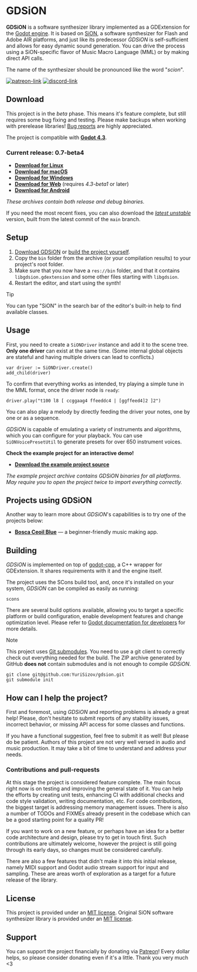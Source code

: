 # GDSiON

**GDSiON** is a software synthesizer library implemented as a GDExtension for the [Godot engine](https://godotengine.org/). It is based on [SiON](https://github.com/keim/SiON), a software synthesizer for Flash and Adobe AIR platforms, and just like its predecessor _GDSiON_ is self-sufficient and allows for easy dynamic sound generation. You can drive the process using a SiON-specific flavor of Music Macro Language (MML) or by making direct API calls.

The name of the synthesizer should be pronounced like the word "_scion_".

[![patreon-link](https://img.shields.io/badge/Patreon-orange?label=support%20the%20project&color=%23F2614B&style=for-the-badge)](https://patreon.com/YuriSizov)
[![discord-link](https://img.shields.io/badge/Discord-purple?label=get%20in%20touch&color=%235865F2&style=for-the-badge)](https://discord.gg/S657Y9KPF9)

## Download

This project is in the _beta_ phase. This means it's feature complete, but still requires some bug fixing and testing. Please make backups when working with prerelease libraries! [Bug reports](https://github.com/YuriSizov/gdsion/issues) are highly appreciated.

The project is compatible with **[Godot 4.3](https://godotengine.org/download/archive/4.3-stable/)**.

### Current release: 0.7-beta4

* **[Download for Linux](https://github.com/YuriSizov/gdsion/releases/download/0.7-beta4/libgdsion-linux.zip)**
* **[Download for macOS](https://github.com/YuriSizov/gdsion/releases/download/0.7-beta4/libgdsion-macos.zip)**
* **[Download for Windows](https://github.com/YuriSizov/gdsion/releases/download/0.7-beta4/libgdsion-windows.zip)**
* **[Download for Web](https://github.com/YuriSizov/gdsion/releases/download/0.7-beta4/libgdsion-web.zip)** (requires _4.3-beta1_ or later)
* **[Download for Android](https://github.com/YuriSizov/gdsion/releases/download/0.7-beta4/libgdsion-android.zip)**

_These archives contain both release and debug binaries._

If you need the most recent fixes, you can also download the _[latest unstable](https://github.com/YuriSizov/gdsion/releases/latest-unstable)_ version, built from the latest commit of the `main` branch.

## Setup

1. [Download GDSiON](#download) or [build the project yourself](#building).
2. Copy the `bin` folder from the archive (or your compilation results) to your project's root folder.
3. Make sure that you now have a `res://bin` folder, and that it contains `libgdsion.gdextension` and some other files starting with `libgdsion`.
4. Restart the editor, and start using the synth!

> [!TIP]
> You can type "SiON" in the search bar of the editor's built-in help to find available classes.

## Usage

First, you need to create a `SiONDriver` instance and add it to the scene tree. **Only one driver** can exist at the same time. (Some internal global objects are stateful and having multiple drivers can lead to conflicts.)

```gdscript
var driver := SiONDriver.create()
add_child(driver)
```

To confirm that everything works as intended, try playing a simple tune in the MML format, once the driver node is `ready`:

```gdscript
driver.play("t100 l8 [ ccggaag4 ffeeddc4 | [ggffeed4]2 ]2")
```

You can also play a melody by directly feeding the driver your notes, one by one or as a sequence.

_GDSiON_ is capable of emulating a variety of instruments and algorithms, which you can configure for your playback. You can use `SiONVoicePresetUtil` to generate presets for over 650 instrument voices.

**Check the example project for an interactive demo!**

* **[Download the example project source](https://github.com/YuriSizov/gdsion/releases/download/latest-unstable/example-project-source.zip)**

_The example project archive contains GDSiON binaries for all platforms. May require you to open the project twice to import everything correctly._

## Projects using GDSiON

Another way to learn more about _GDSiON_'s capabilities is to try one of the projects below:

* **[Bosca Ceoil Blue](https://github.com/YuriSizov/boscaceoil-blue)** — a beginner-friendly music making app.

## Building

_GDSiON_ is implemented on top of [godot-cpp](https://github.com/godotengine/godot-cpp), a C++ wrapper for GDExtension. It shares requirements with it and the engine itself.

The project uses the SCons build tool, and, once it's installed on your system, _GDSiON_ can be compiled as easily as running:

```shell
scons
```

There are several build options available, allowing you to target a specific platform or build configuration, enable development features and change optimization level. Please refer to [Godot documentation for developers](https://docs.godotengine.org/en/latest/contributing/development/compiling/index.html) for more details.

> [!NOTE]
> This project uses [Git submodules](https://git-scm.com/book/en/v2/Git-Tools-Submodules). You need to use a git client to correctly check out everything needed for the build. The ZIP archive generated by GitHub **does not** contain submodules and is not enough to compile _GDSiON_.
> ```
> git clone git@github.com:YuriSizov/gdsion.git
> git submodule init
> ```

## How can I help the project?

First and foremost, using _GDSiON_ and reporting problems is already a great help! Please, don't hesitate to submit reports of any stability issues, incorrect behavior, or missing API access for some classes and functions.

If you have a functional suggestion, feel free to submit it as well! But please do be patient. Authors of this project are not very well versed in audio and music production. It may take a bit of time to understand and address your needs.

### Contributions and pull-requests

At this stage the project is considered feature complete. The main focus right now is on testing and improving the general state of it. You can help the efforts by creating unit tests, enhancing CI with additional checks and code style validation, writing documentation, etc. For code contributions, the biggest target is addressing memory management issues. There is also a number of TODOs and FIXMEs already present in the codebase which can be a good starting point for a quality PR!

If you want to work on a new feature, or perhaps have an idea for a better code architecture and design, please try to get in touch first. Such contributions are ultimately welcome, however the project is still going through its early days, so changes must be considered carefully.

There are also a few features that didn't make it into this initial release, namely MIDI support and Godot audio stream support for input and sampling. These are areas worth of exploration as a target for a future release of the library.

## License

This project is provided under an [MIT license](LICENSE). Original SiON software synthesizer library is provided under an [MIT license](https://github.com/keim/SiON/blob/1e6d6cd20bbc0379f5a81f607ac87a105163648f/LICENSE.md).

## Support

You can support the project financially by donating via [Patreon](https://www.patreon.com/YuriSizov)! Every dollar helps, so please consider donating even if it's a little. Thank you very much <3
